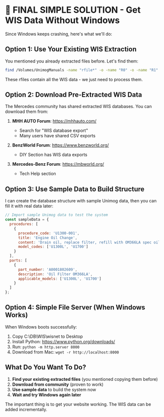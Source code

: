 # 🎯 FINAL SIMPLE SOLUTION - Get WIS Data Without Windows

Since Windows keeps crashing, here's what we'll do:

## Option 1: Use Your Existing WIS Extraction
You mentioned you already extracted files before. Let's find them:

```bash
find /Volumes/UnimogManuals -name "rfile*" -o -name "R0" -o -name "R1" 2>/dev/null
```

These rfiles contain all the WIS data - we just need to process them.

## Option 2: Download Pre-Extracted WIS Data
The Mercedes community has shared extracted WIS databases. You can download them from:

1. **MHH AUTO Forum**: https://mhhauto.com/
   - Search for "WIS database export"
   - Many users have shared CSV exports

2. **BenzWorld Forum**: https://www.benzworld.org/
   - DIY Section has WIS data exports

3. **Mercedes-Benz Forum**: https://mbworld.org/
   - Tech Help section

## Option 3: Use Sample Data to Build Structure
I can create the database structure with sample Unimog data, then you can fill it with real data later:

```javascript
// Import sample Unimog data to test the system
const sampleData = {
  procedures: [
    {
      procedure_code: 'U1300-001',
      title: 'Engine Oil Change',
      content: 'Drain oil, replace filter, refill with OM366LA spec oil...',
      model_codes: ['U1300L', 'U1700']
    }
  ],
  parts: [
    {
      part_number: 'A0001802609',
      description: 'Oil Filter OM366LA',
      applicable_models: ['U1300L', 'U1700']
    }
  ]
};
```

## Option 4: Simple File Server (When Windows Works)
When Windows boots successfully:
1. Copy C:\DB\WIS\wisnet to Desktop
2. Install Python: https://www.python.org/downloads/
3. Run: `python -m http.server 8000`
4. Download from Mac: `wget -r http://localhost:8000`

## What Do You Want To Do?

1. **Find your existing extracted files** (you mentioned copying them before)
2. **Download from community** (proven to work)
3. **Use sample data** to build the system now
4. **Wait and try Windows again later**

The important thing is to get your website working. The WIS data can be added incrementally.